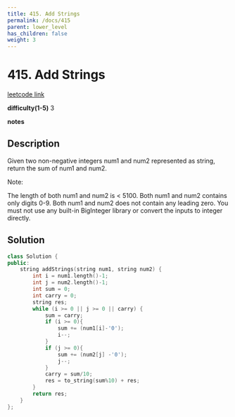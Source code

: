 ```yaml
---
title: 415. Add Strings
permalink: /docs/415
parent: lower_level
has_children: false
weight: 3
---
```

# 415. Add Strings
[leetcode link](https://leetcode.com/problems/add-strings/)

**difficulty(1-5)** 
3

**notes**   


## Description
Given two non-negative integers num1 and num2 represented as string, return the sum of num1 and num2.

Note:

The length of both num1 and num2 is < 5100.
Both num1 and num2 contains only digits 0-9.
Both num1 and num2 does not contain any leading zero.
You must not use any built-in BigInteger library or convert the inputs to integer directly.


## Solution
```c++
class Solution {
public:
    string addStrings(string num1, string num2) {
        int i = num1.length()-1;
        int j = num2.length()-1;
        int sum = 0;
        int carry = 0;
        string res;
        while (i >= 0 || j >= 0 || carry) {
            sum = carry;
            if (i >= 0){
                sum += (num1[i]-'0');
                i--;
            }
            if (j >= 0){
                sum += (num2[j] -'0');
                j--;
            }
            carry = sum/10;
            res = to_string(sum%10) + res;
        }
        return res;
    }
};
```

<!-- 
Default label
{: .label }

Blue label
{: .label .label-blue }

Stable
{: .label .label-green }

New release
{: .label .label-purple }

Coming soon
{: .label .label-yellow }

Deprecated
{: .label .label-red } -->
